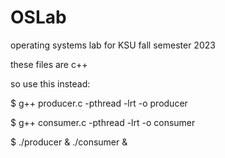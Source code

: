 # OSLab
operating systems lab for KSU fall semester 2023

these files are c++

so use this instead:

$ g++ producer.c -pthread -lrt -o producer

$ g++ consumer.c -pthread -lrt -o consumer

$ ./producer & ./consumer &

